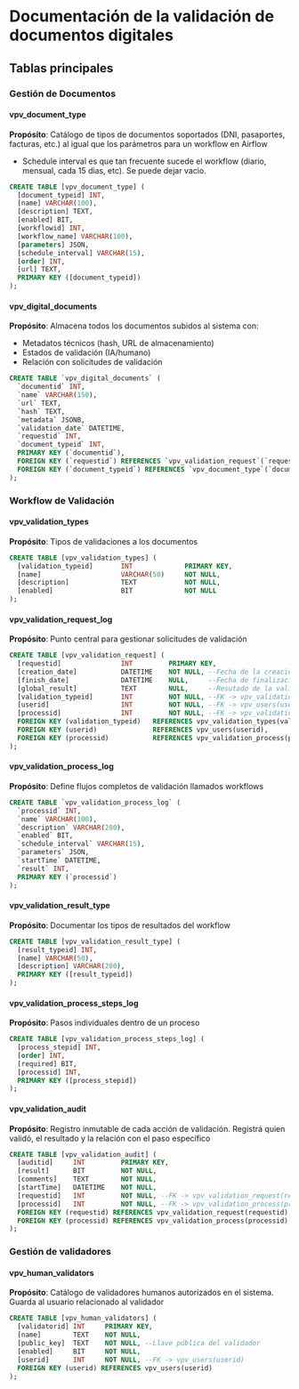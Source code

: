# Documentación de la validación de documentos digitales

## Tablas principales

### Gestión de Documentos
#### vpv_document_type
**Propósito**: Catálogo de tipos de documentos soportados (DNI, pasaportes, facturas, etc.) al igual que los parámetros para un workflow en Airflow
- Schedule interval es que tan frecuente sucede el workflow (diario, mensual, cada 15 dias, etc). Se puede dejar vacio.
```sql
CREATE TABLE [vpv_document_type] (
  [document_typeid] INT,
  [name] VARCHAR(100),
  [description] TEXT,
  [enabled] BIT,
  [workflowid] INT,
  [workflow_name] VARCHAR(100),
  [parameters] JSON,
  [schedule_interval] VARCHAR(15),
  [order] INT,
  [url] TEXT,
  PRIMARY KEY ([document_typeid])
);
```

#### vpv_digital_documents
**Propósito**: Almacena todos los documentos subidos al sistema con:
- Metadatos técnicos (hash, URL de almacenamiento)
- Estados de validación (IA/humano)
- Relación con solicitudes de validación
```sql
CREATE TABLE `vpv_digital_documents` (
  `documentid` INT,
  `name` VARCHAR(150),
  `url` TEXT,
  `hash` TEXT,
  `metadata` JSONB,
  `validation_date` DATETIME,
  `requestid` INT,
  `document_typeid` INT,
  PRIMARY KEY (`documentid`),
  FOREIGN KEY (`requestid`) REFERENCES `vpv_validation_request`(`requestid`),
  FOREIGN KEY (`document_typeid`) REFERENCES `vpv_document_type`(`document_typeid`)
);
```


### Workflow de Validación
#### vpv_validation_types
**Propósito**: Tipos de validaciones a los documentos
```sql
CREATE TABLE [vpv_validation_types] (
  [validation_typeid]       INT             PRIMARY KEY,
  [name]                    VARCHAR(50)     NOT NULL,
  [description]             TEXT            NOT NULL,
  [enabled]                 BIT             NOT NULL
);
```

#### vpv_validation_request_log
**Propósito**: Punto central para gestionar solicitudes de validación
```sql
CREATE TABLE [vpv_validation_request] (
  [requestid]               INT         PRIMARY KEY,
  [creation_date]           DATETIME    NOT NULL, --Fecha de la creación de la solicitud
  [finish_date]             DATETIME    NULL,     --Fecha de finalización de la validación
  [global_result]           TEXT        NULL,     --Resutado de la validación
  [validation_typeid]       INT         NOT NULL, --FK -> vpv_validation_types(validation_typeid)
  [userid]                  INT         NOT NULL, --FK -> vpv_users(userid)
  [processid]               INT         NOT NULL, --FK -> vpv_validation_process(processid)
  FOREIGN KEY (validation_typeid)   REFERENCES vpv_validation_types(validation_typeid),
  FOREIGN KEY (userid)              REFERENCES vpv_users(userid),
  FOREIGN KEY (processid)           REFERENCES vpv_validation_process(processid)
);
```

#### vpv_validation_process_log
**Propósito**: Define flujos completos de validación llamados workflows
```sql
CREATE TABLE `vpv_validation_process_log` (
  `processid` INT,
  `name` VARCHAR(100),
  `description` VARCHAR(200),
  `enabled` BIT,
  `schedule_interval` VARCHAR(15),
  `parameters` JSON,
  `startTime` DATETIME,
  `result` INT,
  PRIMARY KEY (`processid`)
);
```

#### vpv_validation_result_type
**Propósito**: Documentar los tipos de resultados del workflow
```sql
CREATE TABLE [vpv_validation_result_type] (
  [result_typeid] INT,
  [name] VARCHAR(50),
  [description] VARCHAR(200),
  PRIMARY KEY ([result_typeid])
);
```

#### vpv_validation_process_steps_log
**Propósito**: Pasos individuales dentro de un proceso
```sql
CREATE TABLE [vpv_validation_process_steps_log] (
  [process_stepid] INT,
  [order] INT,
  [required] BIT,
  [processid] INT,
  PRIMARY KEY ([process_stepid])
);
```


#### vpv_validation_audit
**Propósito**: Registro inmutable de cada acción de validación. Registrá quien validó, el resultado y la relación con el paso específico
```sql
CREATE TABLE [vpv_validation_audit] (
  [auditid]     INT         PRIMARY KEY,
  [result]      BIT         NOT NULL,
  [comments]    TEXT        NOT NULL,
  [startTime]   DATETIME    NOT NULL,
  [requestid]   INT         NOT NULL, --FK -> vpv_validation_request(requestid)
  [processid]   INT         NOT NULL, --FK -> vpv_validation_process(processid)
  FOREIGN KEY (requestid) REFERENCES vpv_validation_request(requestid),
  FOREIGN KEY (processid) REFERENCES vpv_validation_process(processid)
);
```

### Gestión de validadores
#### vpv_human_validators
**Propósito**: Catálogo de validadores humanos autorizados en el sistema. Guarda al usuario relacionado al validador
```sql
CREATE TABLE [vpv_human_validators] (
  [validatorid] INT     PRIMARY KEY,
  [name]        TEXT    NOT NULL,
  [public_key]  TEXT    NOT NULL, --Llave pública del validador
  [enabled]     BIT     NOT NULL,
  [userid]      INT     NOT NULL, --FK -> vpv_users(userid)
  FOREIGN KEY (userid) REFERENCES vpv_users(userid)
);
```

